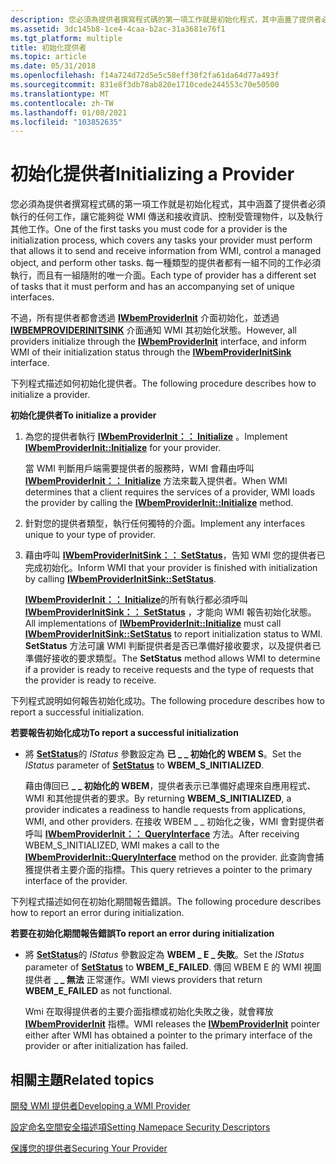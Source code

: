 ```yaml
---
description: 您必須為提供者撰寫程式碼的第一項工作就是初始化程式，其中涵蓋了提供者必須執行的任何工作，讓它能夠從 WMI 傳送和接收資訊、控制受管理物件，以及執行其他工作。
ms.assetid: 3dc145b8-1ce4-4caa-b2ac-31a3681e76f1
ms.tgt_platform: multiple
title: 初始化提供者
ms.topic: article
ms.date: 05/31/2018
ms.openlocfilehash: f14a724d72d5e5c58eff30f2fa61da64d77a493f
ms.sourcegitcommit: 831e8f3db78ab820e1710cede244553c70e50500
ms.translationtype: MT
ms.contentlocale: zh-TW
ms.lasthandoff: 01/08/2021
ms.locfileid: "103852635"
---
```

# <a name="initializing-a-provider"></a><span data-ttu-id="053af-103">初始化提供者</span><span class="sxs-lookup"><span data-stu-id="053af-103">Initializing a Provider</span></span>

<span data-ttu-id="053af-104">您必須為提供者撰寫程式碼的第一項工作就是初始化程式，其中涵蓋了提供者必須執行的任何工作，讓它能夠從 WMI 傳送和接收資訊、控制受管理物件，以及執行其他工作。</span><span class="sxs-lookup"><span data-stu-id="053af-104">One of the first tasks you must code for a provider is the initialization process, which covers any tasks your provider must perform that allows it to send and receive information from WMI, control a managed object, and perform other tasks.</span></span> <span data-ttu-id="053af-105">每一種類型的提供者都有一組不同的工作必須執行，而且有一組隨附的唯一介面。</span><span class="sxs-lookup"><span data-stu-id="053af-105">Each type of provider has a different set of tasks that it must perform and has an accompanying set of unique interfaces.</span></span>

<span data-ttu-id="053af-106">不過，所有提供者都會透過 [**IWbemProviderInit**](/windows/desktop/api/Wbemprov/nn-wbemprov-iwbemproviderinit) 介面初始化，並透過 [**IWBEMPROVIDERINITSINK**](/windows/desktop/api/Wbemprov/nn-wbemprov-iwbemproviderinitsink) 介面通知 WMI 其初始化狀態。</span><span class="sxs-lookup"><span data-stu-id="053af-106">However, all providers initialize through the [**IWbemProviderInit**](/windows/desktop/api/Wbemprov/nn-wbemprov-iwbemproviderinit) interface, and inform WMI of their initialization status through the [**IWbemProviderInitSink**](/windows/desktop/api/Wbemprov/nn-wbemprov-iwbemproviderinitsink) interface.</span></span>

<span data-ttu-id="053af-107">下列程式描述如何初始化提供者。</span><span class="sxs-lookup"><span data-stu-id="053af-107">The following procedure describes how to initialize a provider.</span></span>

<span data-ttu-id="053af-108">**初始化提供者**</span><span class="sxs-lookup"><span data-stu-id="053af-108">**To initialize a provider**</span></span>

1.  <span data-ttu-id="053af-109">為您的提供者執行 [**IWbemProviderInit：： Initialize**](/windows/desktop/api/Wbemprov/nf-wbemprov-iwbemproviderinit-initialize) 。</span><span class="sxs-lookup"><span data-stu-id="053af-109">Implement [**IWbemProviderInit::Initialize**](/windows/desktop/api/Wbemprov/nf-wbemprov-iwbemproviderinit-initialize) for your provider.</span></span>

    <span data-ttu-id="053af-110">當 WMI 判斷用戶端需要提供者的服務時，WMI 會藉由呼叫 [**IWbemProviderInit：： Initialize**](/windows/desktop/api/Wbemprov/nf-wbemprov-iwbemproviderinit-initialize) 方法來載入提供者。</span><span class="sxs-lookup"><span data-stu-id="053af-110">When WMI determines that a client requires the services of a provider, WMI loads the provider by calling the [**IWbemProviderInit::Initialize**](/windows/desktop/api/Wbemprov/nf-wbemprov-iwbemproviderinit-initialize) method.</span></span>

2.  <span data-ttu-id="053af-111">針對您的提供者類型，執行任何獨特的介面。</span><span class="sxs-lookup"><span data-stu-id="053af-111">Implement any interfaces unique to your type of provider.</span></span>
3.  <span data-ttu-id="053af-112">藉由呼叫 [**IWbemProviderInitSink：： SetStatus**](/windows/desktop/api/Wbemprov/nf-wbemprov-iwbemproviderinitsink-setstatus)，告知 WMI 您的提供者已完成初始化。</span><span class="sxs-lookup"><span data-stu-id="053af-112">Inform WMI that your provider is finished with initialization by calling [**IWbemProviderInitSink::SetStatus**](/windows/desktop/api/Wbemprov/nf-wbemprov-iwbemproviderinitsink-setstatus).</span></span>

    <span data-ttu-id="053af-113">[**IWbemProviderInit：： Initialize**](/windows/desktop/api/Wbemprov/nf-wbemprov-iwbemproviderinit-initialize)的所有執行都必須呼叫 [**IWbemProviderInitSink：： SetStatus**](/windows/desktop/api/Wbemprov/nf-wbemprov-iwbemproviderinitsink-setstatus) ，才能向 WMI 報告初始化狀態。</span><span class="sxs-lookup"><span data-stu-id="053af-113">All implementations of [**IWbemProviderInit::Initialize**](/windows/desktop/api/Wbemprov/nf-wbemprov-iwbemproviderinit-initialize) must call [**IWbemProviderInitSink::SetStatus**](/windows/desktop/api/Wbemprov/nf-wbemprov-iwbemproviderinitsink-setstatus) to report initialization status to WMI.</span></span> <span data-ttu-id="053af-114">**SetStatus** 方法可讓 WMI 判斷提供者是否已準備好接收要求，以及提供者已準備好接收的要求類型。</span><span class="sxs-lookup"><span data-stu-id="053af-114">The **SetStatus** method allows WMI to determine if a provider is ready to receive requests and the type of requests that the provider is ready to receive.</span></span>

<span data-ttu-id="053af-115">下列程式說明如何報告初始化成功。</span><span class="sxs-lookup"><span data-stu-id="053af-115">The following procedure describes how to report a successful initialization.</span></span>

<span data-ttu-id="053af-116">**若要報告初始化成功**</span><span class="sxs-lookup"><span data-stu-id="053af-116">**To report a successful initialization**</span></span>

-   <span data-ttu-id="053af-117">將 [**SetStatus**](/windows/desktop/api/Wbemprov/nf-wbemprov-iwbemproviderinitsink-setstatus)的 *IStatus* 參數設定為 **已 \_ \_ 初始化的 WBEM S**。</span><span class="sxs-lookup"><span data-stu-id="053af-117">Set the *IStatus* parameter of [**SetStatus**](/windows/desktop/api/Wbemprov/nf-wbemprov-iwbemproviderinitsink-setstatus) to **WBEM\_S\_INITIALIZED**.</span></span>

    <span data-ttu-id="053af-118">藉由傳回已 **\_ \_ 初始化的 WBEM**，提供者表示已準備好處理來自應用程式、WMI 和其他提供者的要求。</span><span class="sxs-lookup"><span data-stu-id="053af-118">By returning **WBEM\_S\_INITIALIZED**, a provider indicates a readiness to handle requests from applications, WMI, and other providers.</span></span> <span data-ttu-id="053af-119">在接收 WBEM \_ \_ 初始化之後，WMI 會對提供者呼叫 [**IWbemProviderInit：： QueryInterface**](/windows/desktop/api/Wbemprov/nn-wbemprov-iwbemproviderinit) 方法。</span><span class="sxs-lookup"><span data-stu-id="053af-119">After receiving WBEM\_S\_INITIALIZED, WMI makes a call to the [**IWbemProviderInit::QueryInterface**](/windows/desktop/api/Wbemprov/nn-wbemprov-iwbemproviderinit) method on the provider.</span></span> <span data-ttu-id="053af-120">此查詢會捕獲提供者主要介面的指標。</span><span class="sxs-lookup"><span data-stu-id="053af-120">This query retrieves a pointer to the primary interface of the provider.</span></span>

<span data-ttu-id="053af-121">下列程式描述如何在初始化期間報告錯誤。</span><span class="sxs-lookup"><span data-stu-id="053af-121">The following procedure describes how to report an error during initialization.</span></span>

<span data-ttu-id="053af-122">**若要在初始化期間報告錯誤**</span><span class="sxs-lookup"><span data-stu-id="053af-122">**To report an error during initialization**</span></span>

-   <span data-ttu-id="053af-123">將 [**SetStatus**](/windows/desktop/api/Wbemprov/nf-wbemprov-iwbemproviderinitsink-setstatus)的 *IStatus* 參數設定為 **WBEM \_ E \_ 失敗**。</span><span class="sxs-lookup"><span data-stu-id="053af-123">Set the *IStatus* parameter of [**SetStatus**](/windows/desktop/api/Wbemprov/nf-wbemprov-iwbemproviderinitsink-setstatus) to **WBEM\_E\_FAILED**.</span></span> <span data-ttu-id="053af-124">傳回 WBEM E 的 WMI 視圖提供者 **\_ \_ 無法** 正常運作。</span><span class="sxs-lookup"><span data-stu-id="053af-124">WMI views providers that return **WBEM\_E\_FAILED** as not functional.</span></span>

    <span data-ttu-id="053af-125">Wmi 在取得提供者的主要介面指標或初始化失敗之後，就會釋放 [**IWbemProviderInit**](/windows/desktop/api/Wbemprov/nn-wbemprov-iwbemproviderinit) 指標。</span><span class="sxs-lookup"><span data-stu-id="053af-125">WMI releases the [**IWbemProviderInit**](/windows/desktop/api/Wbemprov/nn-wbemprov-iwbemproviderinit) pointer either after WMI has obtained a pointer to the primary interface of the provider or after initialization has failed.</span></span>

## <a name="related-topics"></a><span data-ttu-id="053af-126">相關主題</span><span class="sxs-lookup"><span data-stu-id="053af-126">Related topics</span></span>

<dl> <dt>

[<span data-ttu-id="053af-127">開發 WMI 提供者</span><span class="sxs-lookup"><span data-stu-id="053af-127">Developing a WMI Provider</span></span>](developing-a-wmi-provider.md)
</dt> <dt>

[<span data-ttu-id="053af-128">設定命名空間安全描述項</span><span class="sxs-lookup"><span data-stu-id="053af-128">Setting Namepace Security Descriptors</span></span>](setting-namespace-security-descriptors.md)
</dt> <dt>

[<span data-ttu-id="053af-129">保護您的提供者</span><span class="sxs-lookup"><span data-stu-id="053af-129">Securing Your Provider</span></span>](securing-your-provider.md)
</dt> </dl>

 

 



